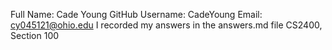 Full Name: Cade Young
GitHub Username: CadeYoung
Email: cy045121@ohio.edu I recorded my answers in the answers.md file
CS2400, Section 100
